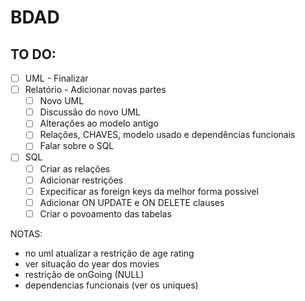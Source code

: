 # BDAD

## TO DO:
- [ ] UML - Finalizar
- [ ] Relatório - Adicionar novas partes
    - [ ] Novo UML
    - [ ] Discussão do novo UML
    - [ ] Alterações ao modelo antigo
    - [ ] Relações, CHAVES, modelo usado e dependências funcionais
    - [ ] Falar sobre o SQL
- [ ] SQL
    - [ ] Criar as relações
    - [ ] Adicionar restrições
    - [ ] Expecificar as foreign keys da melhor forma possivel
    - [ ] Adicionar ON UPDATE e ON DELETE clauses
    - [ ] Criar o povoamento das tabelas

NOTAS:
- no uml atualizar a restrição de age rating
- ver situação do year dos movies
- restrição de onGoing (NULL)
- dependencias funcionais (ver os uniques)



